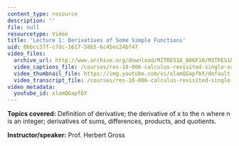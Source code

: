 ```yaml
---
content_type: resource
description: ''
file: null
resourcetype: Video
title: 'Lecture 1: Derivatives of Some Simple Functions'
uid: 0bbcc37f-c7dc-1617-58b5-6c45ec24bf47
video_files:
  archive_url: http://www.archive.org/download/MITRES18_006F10/MITRES18_006F10_26_0201_300k.mp4
  video_captions_file: /courses/res-18-006-calculus-revisited-single-variable-calculus-fall-2010/694ea503fa6752c09f9a52807d23ae0d_xlamQGapfbY.vtt
  video_thumbnail_file: https://img.youtube.com/vi/xlamQGapfbY/default.jpg
  video_transcript_file: /courses/res-18-006-calculus-revisited-single-variable-calculus-fall-2010/1f9c028b4ca2ad5c552d943bed5c675c_xlamQGapfbY.pdf
video_metadata:
  youtube_id: xlamQGapfbY
---
```


**Topics covered:** Definition of derivative; the derivative of x to the n where n is an integer; derivatives of sums, differences, products, and quotients.

**Instructor/speaker:** Prof. Herbert Gross